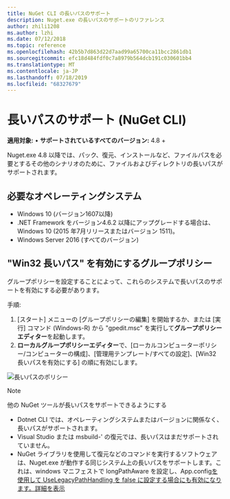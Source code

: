 ```yaml
---
title: NuGet CLI の長いパスのサポート
description: Nuget.exe の長いパスのサポートのリファレンス
author: zhili1208
ms.author: lzhi
ms.date: 07/12/2018
ms.topic: reference
ms.openlocfilehash: 42b5b7d863d22d7aad99a65700ca11bcc2861db1
ms.sourcegitcommit: efc18d484fdf0c7a8979b564dcb191c030601bb4
ms.translationtype: MT
ms.contentlocale: ja-JP
ms.lasthandoff: 07/18/2019
ms.locfileid: "68327679"
---
```

# <a name="long-path-support-nuget-cli"></a>長いパスのサポート (NuGet CLI)

**適用対象:** &bullet; **サポートされているすべてのバージョン:** 4.8 +

Nuget.exe 4.8 以降では、パック、復元、インストールなど、ファイルパスを必要とするその他のシナリオのために、ファイルおよびディレクトリの長いパスがサポートされます。

## <a name="required-operating-system"></a>必要なオペレーティングシステム

-   Windows 10 (バージョン1607以降)
-   .NET Framework をバージョン4.6.2 以降にアップグレードする場合は、Windows 10 (2015 年7月リリースまたはバージョン 1511)。
-   Windows Server 2016 (すべてのバージョン)

## <a name="enable-win32-long-paths-group-policy"></a>"Win32 長いパス" を有効にするグループポリシー

グループポリシーを設定することによって、これらのシステムで長いパスのサポートを有効にする必要があります。

手順:
1. [スタート] メニューの [グループポリシーの編集] を開始するか、または [実行] コマンド (Windows-R) から "gpedit.msc" を実行して**グループポリシーエディター**を起動します。
2. **ローカルグループポリシーエディター**で、[ローカルコンピューターポリシー/コンピューターの構成]、[管理用テンプレート/すべての設定]、[Win32 長いパスを有効にする] の順に有効にします。

![長いパスのポリシー](media/LongPathPolicy.png)


> [!Note]
> 他の NuGet ツールが長いパスをサポートできるようにする
>
> -   Dotnet CLI では、オペレーティングシステムまたはバージョンに関係なく、長いパスがサポートされます。
> -   Visual Studio または msbuild-' の復元では、長いパスはまだサポートされていません。
> -   NuGet ライブラリを使用して復元などのコマンドを実行するソフトウェアは、Nuget.exe が動作する同じシステム上の長いパスをサポートします。これは、windows マニフェストで longPathAware を設定し、App.config[を使用して UseLegacyPathHandling を false に設定する場合にも有効になります。詳細を表示](https://blogs.msdn.microsoft.com/jeremykuhne/2016/07/30/net-4-6-2-and-long-paths-on-windows-10/)

